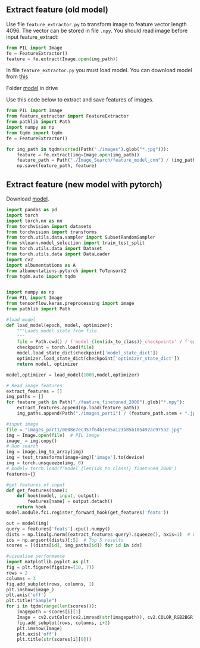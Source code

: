 ## Extract feature (old model)
Use file `feature_extractor.py` to transform image to feature vector length 4096. The vector can be stored in file `.npy`. 
You should read image before input feature_extract:
```python
from PIL import Image
fe = FeatureExtractor()
feature = fe.extract(Image.open(img_path))
```
In file `feature_extractor.py` you must load model. You can download model from [this](https://drive.google.com/file/d/15tOrpFsFTCynGVoUi5PH5Pl6n94WzYX0/view?usp=sharing)

Folder [model](https://drive.google.com/file/d/1ruUAEWDOsrU9w74tnDP40AxvcLWyR6yp/view?usp=sharing) in drive 

Use this code below to extract and save features of images.
```python
from PIL import Image
from feature_extractor import FeatureExtractor
from pathlib import Path
import numpy as np
from tqdm import tqdm
fe = FeatureExtractor()

for img_path in tqdm(sorted(Path("./images").glob("*.jpg"))):
    feature = fe.extract(img=Image.open(img_path))
    feature_path = Path("./Image_Search/feature_model_cnn") / (img_path.stem + ".npy")  # e.g., ./static/feature/xxx.npy
    np.save(feature_path, feature)
```

## Extract feature (new model with pytorch)

Download [model](https://drive.google.com/file/d/1Sk71Avnl-PZ5RIWPJGsnUyTD7QgXiKV5/view?usp=sharing).
```python
import pandas as pd
import torch
import torch.nn as nn
from torchvision import datasets
from torchvision import transforms
from torch.utils.data.sampler import SubsetRandomSampler
from sklearn.model_selection import train_test_split
from torch.utils.data import Dataset
from torch.utils.data import DataLoader
import cv2
import albumentations as A
from albumentations.pytorch import ToTensorV2
from tqdm.auto import tqdm


import numpy as np
from PIL import Image
from tensorflow.keras.preprocessing import image
from pathlib import Path

#load model
def load_model(epoch, model, optimizer):
    """Loads model state from file.
    """
    file = Path.cwd() / f'model_{len(idx_to_class)}_checkpoints' / f'epoch_{epoch}.pt'
    checkpoint = torch.load(file)
    model.load_state_dict(checkpoint['model_state_dict'])
    optimizer.load_state_dict(checkpoint['optimizer_state_dict'])
    return model, optimizer

model,optimizer = load_model(1000,model,optimizer)

# Read image features
extract_features = []
img_paths = []
for feature_path in Path("./feature_finetuned_2000").glob("*.npy"):    
    extract_features.append(np.load(feature_path))
    img_paths.append(Path("./images_part1") / (feature_path.stem + ".jpg"))

#input image
file = "images_part1/0008e7ec357f64b1e05a123b85b105492ac975a2.jpg"
img = Image.open(file)  # PIL image
image_ = img.copy()
# Run search
img = image.img_to_array(img)
img = test_transforms(image=img)['image'].to(device)
img = torch.unsqueeze(img, 0)
# model= torch.load(f'model_{len(idx_to_class)}_finetuned_2000') 
features={}

#get features of input
def get_features(name):
    def hook(model, input, output):
        features[name] = output.detach()
    return hook
model.module.fc1.register_forward_hook(get_features('feats'))

out = model(img)
query = features['feats'].cpu().numpy()
dists = np.linalg.norm((extract_features-query).squeeze(), axis=1)  # L2 distances to features
ids = np.argsort(dists)[:5]  # Top 5 results
scores = [(dists[id], img_paths[id]) for id in ids]

#visualise performance
import matplotlib.pyplot as plt
fig = plt.figure(figsize=(10, 7))
rows = 2
columns = 3
fig.add_subplot(rows, columns, 1)
plt.imshow(image_)
plt.axis('off')
plt.title("Sample")
for i in tqdm(range(len(scores))):
    imagepath = scores[i][1]
    Image = cv2.cvtColor(cv2.imread(str(imagepath)), cv2.COLOR_RGB2BGR)
    fig.add_subplot(rows, columns, i+2)
    plt.imshow(Image)
    plt.axis('off')
    plt.title(str(scores[i][0]))
    

```
